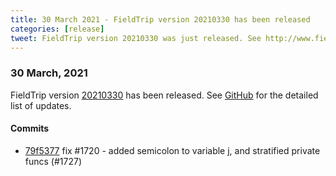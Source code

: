 ```yaml
---
title: 30 March 2021 - FieldTrip version 20210330 has been released
categories: [release]
tweet: FieldTrip version 20210330 was just released. See http://www.fieldtriptoolbox.org/#30-march-2021
---
```


### 30 March, 2021

FieldTrip version [20210330](http://github.com/fieldtrip/fieldtrip/releases/tag/20210330) has been released.
See [GitHub](https://github.com/fieldtrip/fieldtrip/compare/20210328...20210330) for the detailed list of updates.

#### Commits

- [79f5377](http://github.com/fieldtrip/fieldtrip/commit/79f5377) fix #1720 - added semicolon to variable j, and stratified private funcs (#1727)

